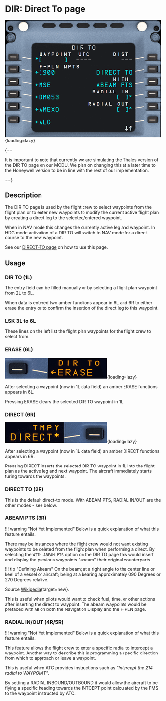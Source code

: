 # DIR: Direct To page

<link rel="stylesheet" href="/stylesheets/admonitions.css">
<link rel="stylesheet" href="/stylesheets/reported-issues.css">

![DIR](../../assets/a32nx-briefing/mcdu/mcdu-dir-page.png){loading=lazy}

{==

It is important to note that currently we are simulating the Thales version of the DIR TO page on our MCDU. We plan 
on changing this at a later time to the Honeywell version to be in line with the rest of our implementation.

==}

## Description

The DIR TO page is used by the flight crew to select waypoints from the flight plan or to enter new waypoints to 
modify the current active flight plan by creating a direct leg to the selected/entered waypoint.

When in NAV mode this changes the currently active leg and waypoint. In HDG mode activation of a DIR TO will switch 
to NAV mode for a direct course to the new waypoint.

See our [DIRECT-TO page](../../advanced-guides/flight-planning/direct.md) on how to use this page.

## Usage

### DIR TO (1L)

The entry field can be filled manually or by selecting a flight plan waypoint from 2L to 6L.

When data is entered two amber functions appear in 6L and 6R to either erase the entry or to confirm the insertion 
of the direct leg to this waypoint.

### LSK 3L to 6L

These lines on the left list the flight plan waypoints for the flight crew to select from.

### ERASE (6L)

![DIR TO ERASE](../../assets/a32nx-briefing/mcdu/mcdu-dir-to-6L-erase.png "DIR TO ERASE"){loading=lazy}

After selecting a waypoint (now in 1L data field) an amber ERASE functions appears in 6L.

Pressing ERASE clears the selected DIR TO waypoint in 1L.

### DIRECT (6R)

![DIR TO DIRECT](../../assets/a32nx-briefing/mcdu/mcdu-dir-to-6R-direct.png "DIR TO DIRECT"){loading=lazy}

After selecting a waypoint (now in 1L data field) an amber DIRECT functions appears in 6R.

Pressing DIRECT inserts the selected DIR TO waypoint in 1L into the flight plan as the active leg and next waypoint. 
The aircraft immediately starts turing towards the waypoints.

### DIRECT TO (2R)

This is the default direct-to mode. With ABEAM PTS, RADIAL IN/OUT are the other modes - see below.  

### ABEAM PTS (3R)

!!! warning "Not Yet Implemented"
    Below is a quick explanation of what this feature entails.

There may be instances where the flight crew would not want existing waypoints to be deleted from the flight plan 
when performing a direct. By selecting the `WITH ABEAM PTS` option on the DIR TO page this would insert and display 
the previous waypoints "abeam" their original counterparts.

!!! tip "Defining Abeam"
    On the beam; at a right angle to the center line or keel of a vessel or aircraft; being at a bearing approximately 
    090 Degrees or 270 Degrees relative.
    <p />
    Source [Wikipedia](https://en.wiktionary.org/wiki/abeam){target=new}.

This is useful when pilots would want to check fuel, time, or other actions after inserting the direct to waypoint. 
The abeam waypoints would be prefaced with `AB` on both the Navigation Display and the F-PLN page.

### RADIAL IN/OUT (4R/5R)

!!! warning "Not Yet Implemented"
    Below is a quick explanation of what this feature entails.

This feature allows the flight crew to enter a specific radial to intercept a waypoint. Another way to describe this 
is programming a specific direction from which to approach or leave a waypoint.

This is useful when ATC provides instructions such as *"Intercept the 214 radial to WAYPOINT"*.

By setting a RADIAL INBOUND/OUTBOUND it would allow the aircraft to be flying a specific heading towards the INTCEPT 
point calculated by the FMS to the waypoint instructed by ATC.  

